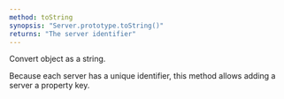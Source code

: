 ```yaml
---
method: toString
synopsis: "Server.prototype.toString()"
returns: "The server identifier"
---
```


Convert object as a string.

Because each server has a unique identifier, this method allows adding a server a property key.
